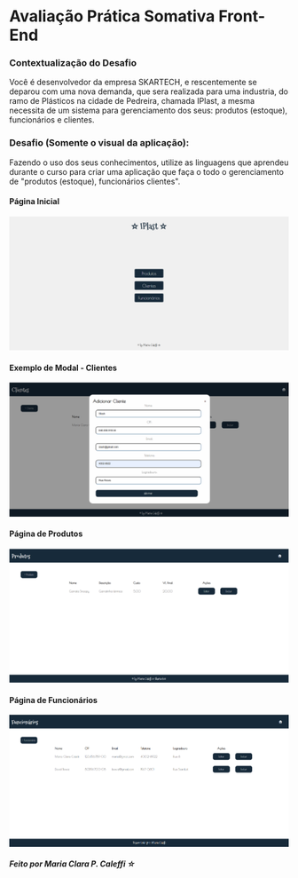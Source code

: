 # Avaliação Prática Somativa Front-End

### Contextualização do Desafio
Você é desenvolvedor da empresa SKARTECH, e rescentemente se deparou com uma nova demanda, que sera realizada para uma industria, do ramo de Plásticos na cidade de Pedreira, chamada IPlast, a mesma necessita de um sistema para gerenciamento dos seus: produtos (estoque), funcionários e clientes.

### Desafio (Somente o visual da aplicação):
Fazendo o uso dos seus conhecimentos, utilize as linguagens que aprendeu durante o curso para criar uma aplicação que faça o todo o gerenciamento de "produtos (estoque), funcionários clientes".


#### Página Inicial
<img src="inicio.png">

#### Exemplo de Modal - Clientes
<img src="modalclientes.png">

#### Página de Produtos
<img src="produtos.png">

#### Página de Funcionários
<img src="funcionarios.png">

##### Feito por Maria Clara P. Caleffi ☆